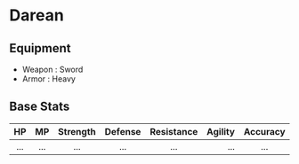 # Darean

## Equipment

* Weapon : Sword
* Armor : Heavy

## Base Stats

HP  | MP  | Strength | Defense | Resistance | Agility | Accuracy | Crit
:-: | :-: | :------: | :-----: | :--------: | ------: | :------: | :--:
... | ... |   ...    |   ...   |    ...     |   ...   |   ...    | ...
